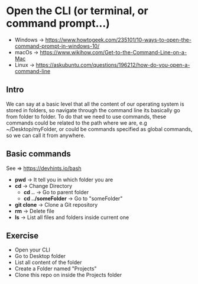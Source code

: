# Open the CLI (or terminal, or command prompt...)
* Windows -> https://www.howtogeek.com/235101/10-ways-to-open-the-command-prompt-in-windows-10/
* macOs -> https://www.wikihow.com/Get-to-the-Command-Line-on-a-Mac
* Linux -> https://askubuntu.com/questions/196212/how-do-you-open-a-command-line


## Intro

We can say at a basic level that all the content of our operating system is stored in folders, so navigate through the command line its basically go from folder to folder.
To do that we need to use commands, these commands could be related to the path where we are, e.g ~/Desktop/myFolder, or could be commands specified as global commands, so we can call it from anywhere.

## Basic commands

See => https://devhints.io/bash

* **pwd** -> It tell you in which folder you are
* **cd** -> Change Directory
    - **cd ..** -> Go to parent folder
    - **cd ../someFolder** -> Go to "someFolder" 
* **git clone** -> Clone a Git repository
* **rm** -> Delete file
* **ls** -> List all files and folders inside current one


## Exercise

* Open your CLI
* Go to Desktop folder
* List all content of the folder
* Create a Folder named "Projects"
* Clone this repo on inside the Projects folder
